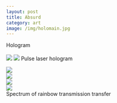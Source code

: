 ```yaml
---
layout: post
title: Absurd
category: art
image: /img/holomain.jpg
---
```

Hologram
<br>
<br>
<img src = "/img/holo1.jpg">
<img src = "/img/holo2.jpg">
Pulse laser hologram

<div class="row">
<div class="grid-half"><a href="/img/absurd1.jpg"><img src="/img/absurd1.jpg"></a></div>
<div class="grid-half"><a href="/img/absurd2.jpg"><img src="/img/absurd2.jpg"></a></div>
</div>
<div class = "row">
<div class="grid-half"><a href="/img/absurd3.jpg"><img src="/img/absurd3.jpg"></a></div>
<div class="grid-half"><a href="/img/absurd4.jpg"><img src="/img/absurd4.jpg"></a></div>
</div>
Spectrum of rainbow transmission transfer